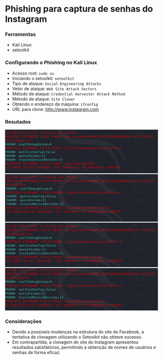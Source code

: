 # Phishing para captura de senhas do Instagram

### Ferramentas

- Kali Linux
- setoolkit

### Configurando o Phishing no Kali Linux

- Acesso root: ``` sudo su ```
- Iniciando o setoolkit: ``` setoolkit ```
- Tipo de ataque: ``` Social-Engineering Attacks ```
- Vetor de ataque: ``` Web Site Attack Vectors ```
- Método de ataque: ```Credential Harvester Attack Method ```
- Método de ataque: ``` Site Cloner ```
- Obtendo o endereço da máquina: ``` ifconfig ```
- URL para clone: http://www.instagram.com

### Resutados

![Alt text](./teste_01.PNG "Optional title")
![Alt text](./teste_02.PNG "Optional title")
![Alt text](./teste_03.PNG "Optional title")
![Alt text](./teste_04.PNG "Optional title")

### Considerações

- Devido a possíveis mudanças na estrutura do site do Facebook, a tentativa de clonagem utilizando o Setoolkit não obteve sucesso.
- Em contrapartida, a clonagem do site do Instagram apresentou resultados satisfatórios, permitindo a obtenção de nomes de usuários e senhas de forma eficaz.
